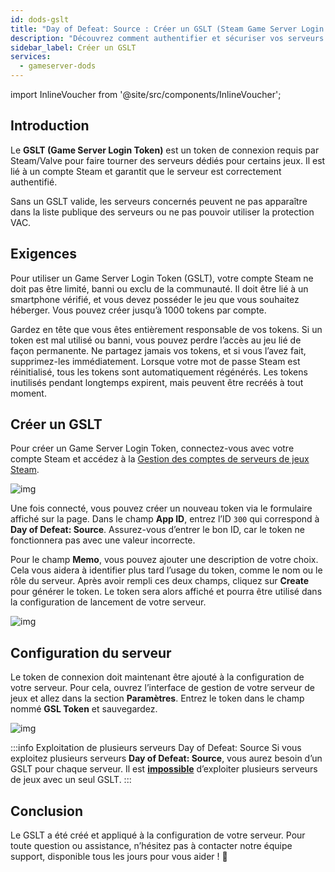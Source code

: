 ```yaml
---
id: dods-gslt
title: "Day of Defeat: Source : Créer un GSLT (Steam Game Server Login Token)"
description: "Découvrez comment authentifier et sécuriser vos serveurs de jeux dédiés avec le Game Server Login Token de Steam pour une meilleure visibilité et protection → En savoir plus maintenant"
sidebar_label: Créer un GSLT
services:
  - gameserver-dods
---
```


import InlineVoucher from '@site/src/components/InlineVoucher';



## Introduction

Le **GSLT (Game Server Login Token)** est un token de connexion requis par Steam/Valve pour faire tourner des serveurs dédiés pour certains jeux. Il est lié à un compte Steam et garantit que le serveur est correctement authentifié.

Sans un GSLT valide, les serveurs concernés peuvent ne pas apparaître dans la liste publique des serveurs ou ne pas pouvoir utiliser la protection VAC.

<InlineVoucher />



## Exigences

Pour utiliser un Game Server Login Token (GSLT), votre compte Steam ne doit pas être limité, banni ou exclu de la communauté. Il doit être lié à un smartphone vérifié, et vous devez posséder le jeu que vous souhaitez héberger. Vous pouvez créer jusqu’à 1000 tokens par compte.

Gardez en tête que vous êtes entièrement responsable de vos tokens. Si un token est mal utilisé ou banni, vous pouvez perdre l’accès au jeu lié de façon permanente. Ne partagez jamais vos tokens, et si vous l’avez fait, supprimez-les immédiatement. Lorsque votre mot de passe Steam est réinitialisé, tous les tokens sont automatiquement régénérés. Les tokens inutilisés pendant longtemps expirent, mais peuvent être recréés à tout moment.



## Créer un GSLT
Pour créer un Game Server Login Token, connectez-vous avec votre compte Steam et accédez à la [Gestion des comptes de serveurs de jeux Steam](https://steamcommunity.com/dev/managegameservers).


![img](https://screensaver01.zap-hosting.com/index.php/s/WaMsyscboqCtNHA/preview)

Une fois connecté, vous pouvez créer un nouveau token via le formulaire affiché sur la page. Dans le champ **App ID**, entrez l’ID `300` qui correspond à **Day of Defeat: Source**. Assurez-vous d’entrer le bon ID, car le token ne fonctionnera pas avec une valeur incorrecte.

Pour le champ **Memo**, vous pouvez ajouter une description de votre choix. Cela vous aidera à identifier plus tard l’usage du token, comme le nom ou le rôle du serveur. Après avoir rempli ces deux champs, cliquez sur **Create** pour générer le token. Le token sera alors affiché et pourra être utilisé dans la configuration de lancement de votre serveur.

![img](https://screensaver01.zap-hosting.com/index.php/s/n7pZjBfz5cy59TM/download)

## Configuration du serveur

Le token de connexion doit maintenant être ajouté à la configuration de votre serveur. Pour cela, ouvrez l’interface de gestion de votre serveur de jeux et allez dans la section **Paramètres**. Entrez le token dans le champ nommé **GSL Token** et sauvegardez.

![img](https://screensaver01.zap-hosting.com/index.php/s/tzJiT4nTZo2nWMz/preview)

:::info Exploitation de plusieurs serveurs Day of Defeat: Source
Si vous exploitez plusieurs serveurs **Day of Defeat: Source**, vous aurez besoin d’un GSLT pour chaque serveur. Il est <u>**impossible**</u> d’exploiter plusieurs serveurs de jeux avec un seul GSLT.
:::



## Conclusion

Le GSLT a été créé et appliqué à la configuration de votre serveur. Pour toute question ou assistance, n’hésitez pas à contacter notre équipe support, disponible tous les jours pour vous aider ! 🙂

<InlineVoucher />